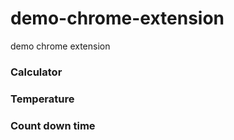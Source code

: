 # demo-chrome-extension
demo chrome extension

### Calculator

### Temperature

### Count down time

